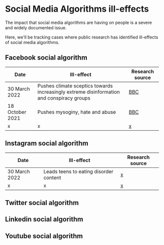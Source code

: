 # Social Media Algorithms ill-effects 

The impact that social media algorithms are having on people is a severe and widely documented issue. 

Here, we'll be tracking cases where public research has identified ill-effects of social media algorithms. 



## Facebook social algorithm

| Date | Ill-effect | Research source |
|---|---|---|
| 30 March 2022 | Pushes climate sceptics towards increasingly extreme disinformation and conspiracy groups | [BBC](https://www.bbc.com/news/technology-60905348)  | 
| 18 October 2021 | Pushes mysoginy, hate and abuse | [BBC](https://www.bbc.com/news/uk-58924168)  |
| x | x | [x](x)  |


## Instagram social algorithm
| Date | Ill-effect | Research source |
|---|---|---|
| 30 March 2022 | Leads teens to eating disorder content | [x](x)  | 
| x | x | [x](x)  |

## Twitter social algorithm


## Linkedin social algorithm


## Youtube social algorithm




